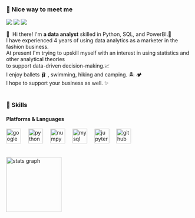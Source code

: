 ### 🤞 Nice way to meet me
<p>
  <a href="https://www.notion.so/Data-analysis-Portfolio-10cdcdf02542800495a3e1cca0cfe531?pvs=4" target="_blank"><img src="https://img.shields.io/badge/Tech_Blog-3DDC84?style=flat-square&logo=GitHub%20Sponsors&logoColor=white"/></a>
  <a href="https://www.linkedin.com/in/nuri-park-032059310/" target="_blank"><img src="https://img.shields.io/badge/Nuri_Park-0A66C2?style=flat-square&logo=Linkedin&logoColor=white"/></a>
  <a href="mailto:nuri.park020@gmail.com" target="_blank"><img src="https://img.shields.io/badge/nuri.park020@gmail.com-EA4335?style=flat-square&logo=Gmail&logoColor=white"/></a>
</p>

<p>
  👋&nbsp; Hi there! I'm <b>a data analyst</b> skilled in Python, SQL, and PowerBI.🚀<br/>
  I have experienced 4 years of using data analytics as a marketer in the fashion business. <br/>At present I'm trying to upskill myself with an interest in using statistics and other analytical theories <br/> to support data-driven decision-making.📈<br/>
  I enjoy ballets 🩰 , swimming, hiking and camping. 🏝️ 🏕️ <br/>
  I hope to support your business as well. ✨ <br/><br/>
</p>



### 💪 Skills
#### Platforms & Languages
<div align="left">
  <img src="https://cdn.jsdelivr.net/gh/devicons/devicon/icons/google/google-original.svg" height="40" alt="google logo"  />
  <img width="12" />
  <img src="https://cdn.jsdelivr.net/gh/devicons/devicon/icons/python/python-original.svg" height="40" alt="python logo"  />
  <img width="12" />
  <img src="https://cdn.jsdelivr.net/gh/devicons/devicon/icons/numpy/numpy-original.svg" height="40" alt="numpy logo"  />
  <img width="12" />
  <img src="https://cdn.jsdelivr.net/gh/devicons/devicon/icons/mysql/mysql-original.svg" height="40" alt="mysql logo"  />
  <img width="12" />
  <img src="https://cdn.jsdelivr.net/gh/devicons/devicon/icons/jupyter/jupyter-original.svg" height="40" alt="jupyter logo"  />
  <img width="12" />
  <img src="https://cdn.jsdelivr.net/gh/devicons/devicon/icons/github/github-original.svg" height="40" alt="github logo"  />
</div>
<br><br/>
<div align="left">
  <img src="https://github-readme-stats.vercel.app/api?username=Hello-nuri&hide_title=false&hide_rank=false&show_icons=true&include_all_commits=true&count_private=true&disable_animations=false&theme=dark&locale=en&hide_border=true&order=1" height="150" alt="stats graph"  />    
</div> <br><br/>
